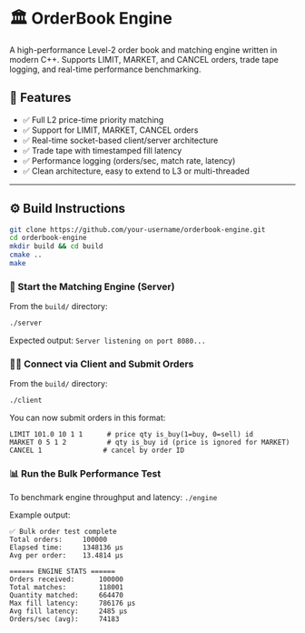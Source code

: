 # 🏛️ OrderBook Engine

A high-performance Level-2 order book and matching engine written in modern C++. Supports LIMIT, MARKET, and CANCEL orders, trade tape logging, and real-time performance benchmarking.

## 🚀 Features

- ✅ Full L2 price-time priority matching
- ✅ Support for LIMIT, MARKET, CANCEL orders
- ✅ Real-time socket-based client/server architecture
- ✅ Trade tape with timestamped fill latency
- ✅ Performance logging (orders/sec, match rate, latency)
- ✅ Clean architecture, easy to extend to L3 or multi-threaded

---

## ⚙️ Build Instructions

```bash
git clone https://github.com/your-username/orderbook-engine.git
cd orderbook-engine
mkdir build && cd build
cmake ..
make
```

### 🔌 Start the Matching Engine (Server)

From the `build/` directory:

```bash
./server
```

Expected output:
`Server listening on port 8080...`

### 🧑‍💻 Connect via Client and Submit Orders
From the `build/` directory:

```bash
./client
```

You can now submit orders in this format:
```
LIMIT 101.0 10 1 1      # price qty is_buy(1=buy, 0=sell) id
MARKET 0 5 1 2          # qty is_buy id (price is ignored for MARKET)
CANCEL 1               # cancel by order ID
```

### 📊 Run the Bulk Performance Test
To benchmark engine throughput and latency:
`./engine`

Example output:
```
✅ Bulk order test complete
Total orders:     100000
Elapsed time:     1348136 µs
Avg per order:    13.4814 µs

====== ENGINE STATS ======
Orders received:      100000
Total matches:        118001
Quantity matched:     664470
Max fill latency:     786176 µs
Avg fill latency:     2485 µs
Orders/sec (avg):     74183
```
